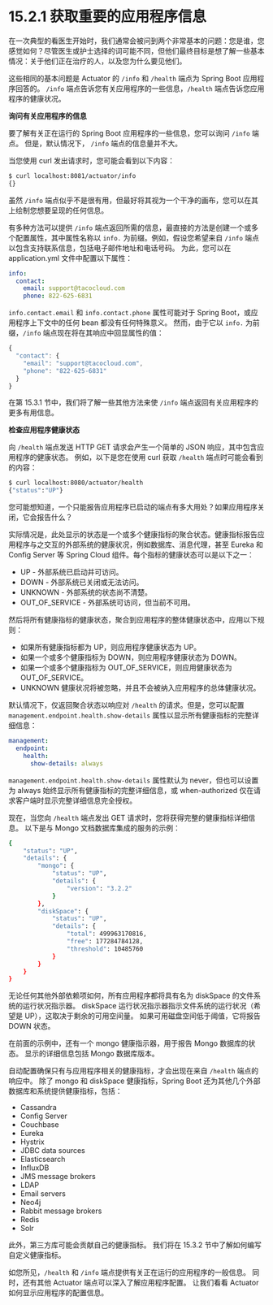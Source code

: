 # 15.2.1 获取重要的应用程序信息

在一次典型的看医生开始时，我们通常会被问到两个非常基本的问题：您是谁，您感觉如何？尽管医生或护士选择的词可能不同，但他们最终目标是想了解一些基本情况：关于他们正在治疗的人，以及您为什么要见他们。

这些相同的基本问题是 Actuator 的 `/info` 和 `/health` 端点为 Spring Boot 应用程序回答的。 `/info` 端点告诉您有关应用程序的一些信息，`/health` 端点告诉您应用程序的健康状况。

**询问有关应用程序的信息**

要了解有关正在运行的 Spring Boot 应用程序的一些信息，您可以询问 `/info` 端点。 但是，默认情况下， `/info` 端点的信息量并不大。

当您使用 curl 发出请求时，您可能会看到以下内容：

```bash
$ curl localhost:8081/actuator/info
{}
```

虽然 `/info` 端点似乎不是很有用，但最好将其视为一个干净的画布，您可以在其上绘制您想要呈现的任何信息。

有多种方法可以提供 `/info` 端点返回所需的信息，最直接的方法是创建一个或多个配置属性，其中属性名称以 `info.` 为前缀。例如，假设您希望来自 `/info` 端点以包含支持联系信息，包括电子邮件地址和电话号码。 为此，您可以在 application.yml 文件中配置以下属性：

```yaml
info:
  contact:
    email: support@tacocloud.com
    phone: 822-625-6831
```

`info.contact.email` 和 `info.contact.phone` 属性可能对于 Spring Boot，或应用程序上下文中的任何 bean 都没有任何特殊意义。 然而，由于它以 `info.` 为前缀，`/info` 端点现在将在其响应中回显属性的值：

```javascript
{
  "contact": {
    "email": "support@tacocloud.com",
    "phone": "822-625-6831"
  }
}
```

在第 15.3.1 节中，我们将了解一些其他方法来使 `/info` 端点返回有关应用程序的更多有用信息。

**检查应用程序健康状态**

向 `/health` 端点发送 HTTP GET 请求会产生一个简单的 JSON 响应，其中包含应用程序的健康状态。 例如，以下是您在使用 curl 获取 `/health` 端点时可能会看到的内容：

```bash
$ curl localhost:8080/actuator/health
{"status":"UP"}
```

您可能想知道，一个只能报告应用程序已启动的端点有多大用处？如果应用程序关闭，它会报告什么？

实际情况是，此处显示的状态是一个或多个健康指标的聚合状态。健康指标报告应用程序与之交互的外部系统的健康状况，例如数据库、消息代理，甚至 Eureka 和 Config Server 等 Spring Cloud 组件。每个指标的健康状态可以是以下之一：

* UP - 外部系统已启动并可访问。
* DOWN - 外部系统已关闭或无法访问。
* UNKNOWN - 外部系统的状态尚不清楚。
* OUT\_OF\_SERVICE - 外部系统可访问，但当前不可用。

然后将所有健康指标的健康状态，聚合到应用程序的整体健康状态中，应用以下规则：

* 如果所有健康指标都为 UP，则应用程序健康状态为 UP。
* 如果一个或多个健康指标为 DOWN，则应用程序健康状态为 DOWN。
* 如果一个或多个健康指标为 OUT\_OF\_SERVICE，则应用健康状态为 OUT\_OF\_SERVICE。
* UNKNOWN 健康状况将被忽略，并且不会被纳入应用程序的总体健康状况。

默认情况下，仅返回聚合状态以响应对 `/health` 的请求。但是，您可以配置 `management.endpoint.health.show-details` 属性以显示所有健康指标的完整详细信息：

```yaml
management:
  endpoint:
    health:
      show-details: always
```

`management.endpoint.health.show-details` 属性默认为 never，但也可以设置为 always 始终显示所有健康指标的完整详细信息，或 when-authorized 仅在请求客户端时显示完整详细信息完全授权。

现在，当您向 `/health` 端点发出 GET 请求时，您将获得完整的健康指标详细信息。 以下是与 Mongo 文档数据库集成的服务的示例：

```bash
{
    "status": "UP",
    "details": {
        "mongo": {
            "status": "UP",
            "details": {
                "version": "3.2.2"
            }
        },
        "diskSpace": {
            "status": "UP",
            "details": {
                "total": 499963170816,
                "free": 177284784128,
                "threshold": 10485760
            }
        }
    }
}
```

无论任何其他外部依赖项如何，所有应用程序都将具有名为 diskSpace 的文件系统的运行状况指示器。 diskSpace 运行状况指示器指示文件系统的运行状况（希望是 UP），这取决于剩余的可用空间量。 如果可用磁盘空间低于阈值，它将报告 DOWN 状态。

在前面的示例中，还有一个 mongo 健康指示器，用于报告 Mongo 数据库的状态。 显示的详细信息包括 Mongo 数据库版本。

自动配置确保只有与应用程序相关的健康指标，才会出现在来自 `/health` 端点的响应中。 除了 mongo 和 diskSpace 健康指标，Spring Boot 还为其他几个外部数据库和系统提供健康指标，包括：

* Cassandra
* Config Server
* Couchbase
* Eureka
* Hystrix
* JDBC data sources
* Elasticsearch
* InfluxDB
* JMS message brokers
* LDAP
* Email servers
* Neo4j
* Rabbit message brokers
* Redis
* Solr

此外，第三方库可能会贡献自己的健康指标。 我们将在 15.3.2 节中了解如何编写自定义健康指标。

如您所见，`/health` 和 `/info` 端点提供有关正在运行的应用程序的一般信息。 同时，还有其他 Actuator 端点可以深入了解应用程序配置。 让我们看看 Actuator 如何显示应用程序的配置信息。

